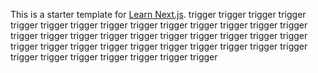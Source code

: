 This is a starter template for [Learn Next.js](https://nextjs.org/learn).
trigger
trigger
trigger
trigger
trigger
trigger
trigger
trigger
trigger
trigger
trigger
trigger
trigger
trigger
trigger
trigger
trigger
trigger
trigger
trigger
trigger
trigger
trigger
trigger
trigger
trigger
trigger
trigger
trigger
trigger
trigger
trigger
trigger
trigger
trigger
trigger
trigger
trigger
trigger
trigger
trigger
